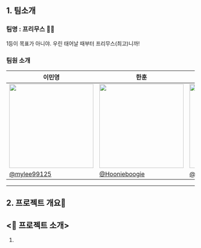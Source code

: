 ## 1. 팀소개 
### 팀명 : 프리무스 👍🏻
1등이 목표가 아니야. 우린 태어날 때부터 프리무스(최고)니까!

### 팀원 소개
| 이민영 | 한훈 | 김민균 | 박민정 | 김세한 |
|---|---|---|---|---|
| <img width="225" height="225" src="https://github.com/user-attachments/assets/1cae6b09-5b1d-4ed3-bc1b-d78f10ae78cd" /> | <img width="225" height="225" src="https://github.com/user-attachments/assets/07184403-0e92-4eaf-821e-d4afcfe35055" /> | <img width="225" height="225" src="https://github.com/user-attachments/assets/836e01d5-fd1d-4fd3-a93d-1381ff9b60e8" /> | <img width="225" height="225" src="https://github.com/user-attachments/assets/11a4328c-164a-4ae5-90f6-e8607eec0dd2" /> | <img width="225" height="225" src="https://github.com/user-attachments/assets/3e6eaaad-52c7-4528-b3ac-48fc42d4373d" /> |
|[@mylee99125](https://github.com/mylee99125)|[@Hoonieboogie](https://github.com/Hoonieboogie)|[@alswhitetiger](https://github.com/alswhitetiger)|[@minjeon](https://github.com/minjeon)|[@kimsehan11](https://github.com/kimsehan11)|

---

## 2. 프로젝트 개요🔨 


## <📌 프로젝트 소개>

1. **<Title>** = **“전기차 구매 서포터”**
2. **목적 :** 
 - 자신이 거주하는 지역의 전기차 등록 현황
 - 자신이 거주하는 지역의 전기 충전소의 위치 및 개수
 - 지역과 차량 모델에 따른 보조금 정보<br />
등을 한 눈에 확인할 수 있도록 돕는 서비스 제공

3. **대상 사용자 :** 
 - 전기차 구매를 고려하는 일반 소비자
 - 전기차와 인프라 현황에 관심 있는 시민
 - 충전소 설치 또는 관련 사업 검토 중인 관계자

## <🎯 프로젝트 목표>

1. **전기차 및 충전소 시각화 기능**
  - 원하는 지역(시/도/군/구)을 선택하면<br />
         → 해당 지역의 전기차 등록 대수, 충전기 개수, 충전량 데이터를 지도 및 그래프 기반의 시각화로 제공
        
2. **보조금 정보 제공 기능**
  - 원하는 지역 + 제조사 + 모델명을 선택하면<br />
        → 해당 조합에 따른 보조금 지원 금액을 시각적으로 제공
        
3. **기업 FAQ 정리**
 - 전기차 및 충전소와 관련된 자주 묻는 질문<br />
        → 항목별로 정리하여 누구나 이해하기 쉽게 제공
        

## <🚀 프로젝트 배경>

1. **✅ 배경** : 전기차는 매년 판매량이 증가하고 있으며 정부도 탄소중립 정책의 일환으로 보급을 적극 지원. 
    
    **❓문제점** : 전기차 구매를 고려하는 일반 소비자는 충전 인프라 부족, 지역별 보조금 편차, 차량 모델별 호환 문제 등 복잡한 정보를 한눈에 파악 어렵.
    
    **💡필요성** : 사용자가 지역 + 모델명에 따라 실제로 받을 수 있는 보조금 규모나 충전소수, 그리고 실사용자들이 겪는 FAQ를 통합적으로 보여주면 구매 의사결정이 훨씬 수월해짐. 
    

2. **✅ 배경** : 어떤 지역은 전기차 등록 대수에 비해 충전소가 부족하고, 어떤 곳은 과잉 설치된 경우도 있음
    
    **❓문제점** : 국토교통부, 환경부 자료에 따르면 충전소 설치 밀도는 수도권에 집중되어 있고, 비수도권은 충전소 접근성이 낮음
    
    **💡필요성** : 이 데이터를 지도로 시각화함으로써 정책 입안자나 지자체가 충전 인프라 불균형을 인지하고 개선 방안을 마련하는 데 참고할 수 있음. 
    
2. ⚠️ **근거** : 소비자 조사 결과, 전기차 구매 시 가장 고려하는 요소는 다음과 같음

    → 차량 가격 및 보조금, 충전 인프라 위치 및 접근성, 모델별정보 신뢰성
    
    ⭕ **기여점** : 이 세 가지 핵심 요소를 통합하여 사용자에게 제공 → 정보의 단절을 해결하고, 소비자의 만족도를 높임.
   <img width="437" height="536" alt="image" src="https://github.com/user-attachments/assets/8fafe31a-0e5f-4e3c-8cd4-4166fdf5ae0f" />
    
---
## 3. 기술스택 
| 분류                 | 기술/도구                                                                 |
|----------------------|------------------------------------------------------------------------------|
| 언어          |![Python](https://img.shields.io/badge/python-3670A0?style=for-the-badge&logo=python&logoColor=ffdd54)                                                        |
| 라이브러리    | ![NumPy](https://img.shields.io/badge/numpy-%23013243.svg?style=for-the-badge&logo=numpy&logoColor=white) ![Pandas](https://img.shields.io/badge/pandas-%23150458.svg?style=for-the-badge&logo=pandas&logoColor=white)          |
| 데이터베이스   | ![MySQL](https://img.shields.io/badge/mysql-4479A1.svg?style=for-the-badge&logo=mysql&logoColor=white)                                                          |
| WEB        | ![Streamlit](https://img.shields.io/badge/Streamlit-%23FE4B4B.svg?style=for-the-badge&logo=streamlit&logoColor=white)                                             |
| 협업 툴       | ![GitHub](https://img.shields.io/badge/github-%23121011.svg?style=for-the-badge&logo=github&logoColor=white) ![Notion](https://img.shields.io/badge/Notion-%23000000.svg?style=for-the-badge&logo=notion&logoColor=white)                                                   |
| 데이터 수집       | ![Selenium](https://img.shields.io/badge/-selenium-%43B02A?style=for-the-badge&logo=selenium&logoColor=white)                                                  |

---
## 4. WBS

<img width="1162" height="596" alt="image" src="https://github.com/user-attachments/assets/70a9a848-1703-497c-8b7d-f2e70b27b743" />


---
## 5. 요구사항 명세서

<img width="1246" height="622" alt="image" src="https://github.com/user-attachments/assets/68547450-db1d-4152-9cfd-09c95e07b66f" />


---

## 6. ERD

### 1. 전기차 충전소

- 충전소 코드(PK)
- 설치년도
- 지역코드(FK)

### 2. 전기차 보조금 정보

- 보조금 코드(PK)
- 지역코드(FK)
- 제조사
- 모델명
- 보조금

### 3. 지역정보

- 지역코드(PK)
- 시/도
- 군/구

### 4. 전기차 등록 현황

- 지역별 (시/도/군/구) 전기차 차량 등록 대수
- 지역코드(PK/FK)

### 5. FAQ

- 질문 코드(PK)
- 질문제목
- FAQ 타입
- 질문답변

<img width="957" height="647" alt="image" src="https://github.com/user-attachments/assets/93a857db-8c9f-4d20-8eb8-8fffc9cd1818" />



---

## 7. 프로젝트 시연 페이지

### 1. Main 페이지

![main_page](https://github.com/user-attachments/assets/908420f1-c6fe-4990-a9bd-966dd53c0718)


### 2. 충전소 페이지

![main_detail](https://github.com/user-attachments/assets/0efa5528-9ffa-4241-8986-47d2fb9945ff)


### 3. 보조금 페이지

![subsidy](https://github.com/user-attachments/assets/f660f15d-a902-45a6-a41f-be7b81603e83)


### 4. 기업 FAQ

![FAQ](https://github.com/user-attachments/assets/c4c68df9-c322-4176-8bdd-05d8c18e195b)


---
## 8. 한 줄 회고록

**👩🏻이민영** : 짧은 준비 기간에도 불구하고, 팀원들의 성실한 참여와 협력 덕분에 프로젝트를 원활하게 마무리할 수 있었습니다. 각자 맡은 바를 성실히 수행하며 서로를 도우려는 분위기 속에서, 협업의 소중함을 다시금 느낄 수 있었습니다.
이번 프로젝트에서는 Python과 DB 연동, Streamlit 기반의 웹 인터페이스 구성, 그리고 웹 크롤링 등 전체 개발 흐름을 실습하며, 이론으로만 알고 있던 기술들을 직접 적용해 볼 수 있었습니다. 특히 단위마다 작게 나뉘어진 기능들을 하나하나 연결해가며, ‘작은 모듈이 모여 하나의 서비스가 된다’는 개발의 흐름을 체감할 수 있었습니다.
무엇보다 중요한 건, 이번 경험을 통해 “앞으로 남은 단위들도 잘 해낼 수 있겠다”는 자신감을 얻게 되었다는 점입니다. 기술적인 성장은 물론, 문제를 해결해 나가는 과정에서 얻게 된 경험들이 저에게 큰 자산으로 남았습니다.

**👨🏻한훈** : ERD 설계는 처음엔 수월할 것이라 생각했지만, 실제로는 엔티티 간의 관계 설정과 primary/foreign key 정의 과정에서 많은 고민이 필요했다. 특히 원하는 데이터 모델을 구축하기 위해 raw 데이터를 정제하고 가공하는 데 상당한 시간이 소요되었고, 이 작업이 프로젝트의 기반임을 절감할 수 있었다. 또한 30만 건이 넘는 데이터를 OpenAPI와 크롤링을 통해 수집하여 인터페이스에 실시간 반영하려 했으나, 매번 로딩 시간이 과도하게 길어지는 문제가 발생했다. 이에 데이터를 사전 수집·저장한 후 데이터베이스에 적재하고 이를 활용하는 방식으로 개선하였으며, 향후에는 보다 빠른 실시간 데이터 반영을 위해 적합한 기술적 접근 방식을 탐색해보고자 한다. 다행히 프로젝트의 규모가 비교적 작았기에 Git 충돌은 발생하지 않았고, 안정적인 협업과 형상 관리 경험을 쌓을 수 있었다. 마지막으로, 팀원 간의 명확한 커뮤니케이션이 프로젝트 속도에 큰 영향을 미친다는 사실을 체감하며, 향후 협업에서는 더욱 세심한 소통의 중요성을 인식하게 되었다.

**🧑🏻김민균** : 처음 하는 팀 프로젝트여서 너무나도 떨리고 아는게 없어서 팀원들에게 많은 피해가 될까봐 걱정이 많이 들었는데 맹구님, 훈이님, 철수님,유리님이 다들 잘 챙겨주시고 같이 할 수 있도록 도움도 주시고 특히 맹구님이 많은 걸 알려주고 도움을 주셔서 무사히 1차 프로젝트를 완료 할 수 있었습니다.  제가 조금더 많이 노력을 하여서 다음 프로젝트에는 더 많은 도움이 될수 있도록 노력해야 되겠다고 생각 했습니다. 프리무스팀 너무나도 좋았습니다.

**👧🏻박민정** : 파이썬과 웹 크롤링을 처음 배우는 입장에서 2주 동안 배운 내용으로 2일이라는 시간 동안 프로젝트를 진행하는 것이 막막했고 제가 맡은 부분을 잘 해낼 수 있을지 걱정이었습니다. 처음에 ERD 모델링 하는 것부터 시간이 굉장히 오래 걸려 당황했습니다. 실습 문제처럼 빠르게 모델링 하고 넘어갈 수 있을 줄 알았는데 기초를 단단히 다지는 단계가 시간이 많이 걸린다는 것을 알게 되었습니다. 또 실습에서 따로 따로 했던 것들을 프로젝트에서는 새로운 환경에서 모두 다 합쳐서 해야 하고 데이터 양도 훨씬 많아지니까 앞으로 나아가지 못한다는 느낌을 받았습니다. 크롤링 하는 html 구조가 한 줄씩 따로따로 되어있어서 복잡했고 양도 많아서 가져오는 데 난관이 있었습니다. 하지만 모든 조원들이 도움을 주셔서 성공적으로 프로젝트를 완성한 것 같습니다. 또 github에 여러 사람들이 파일을 올려야 해서 협업하는 데에서 소통의 중요성을 깨달았습니다. 

**👦🏻김세한** : 깃 커밋 이후 데이터베이스 서버와의 연동 과정에서, 예상치 못한 접근 권한 오류로 잠시 당황했었습니다.
GRANT ALL PRIVILEGES ON primusdb.* TO 'ohgiraffers'@'%'; 명령어 실행을 위해서는 해당 유저가 미리 생성되어 있어야 하는데, 제가 사용자 이름을 잘못 입력했던 것이 원인이었습니다.
이 경험을 통해 사용자 생성 및 권한 부여 과정에 대한 이해를 확실히 다질 수 있었고, 향후 유사한 상황에서도 능숙하게 대응할 수 있게 되었습니다. 또한 ERD가 복잡하게 얽혀 있을 때, 3개 이상의 테이블을 전처리하고 JOIN하는 과정은 결코 간단하지 않았습니다. 하지만 그 과정을 거치며 관계형 데이터의 구조를 체감할 수 있었고, 최종적으로 Streamlit을 통해 데이터를 조회하고 시각화하는 경험을 통해 웹 어플리케이션이 백엔드와 어떻게 연동되는지 전체적인 흐름을 명확하게 이해할 수 있었습니다. 이번 프로젝트를 통해 데이터 흐름의 시작부터 사용자 인터페이스까지, 전 과정을 통합적으로 경험할 수 있었던 점이 매우 인상 깊었습니다.
